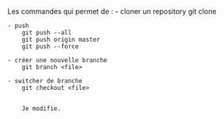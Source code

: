 Les commandes qui permet de :
    - cloner un repository 
        git clone <file>

    - push 
        git push --all
        git push origin master
        git push --force

    - créer une nouvelle branche
        git branch <file>

    - switcher de branche 
        git checkout <file>

        
        Je modifie.
